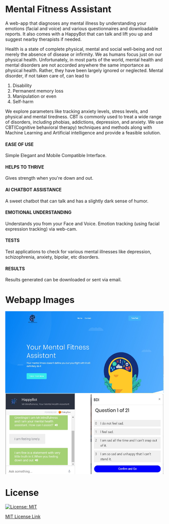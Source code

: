 # Mental Fitness Assistant
A web-app that diagnoses any mental illness by understanding your emotions (facial and voice) and various questionnaires and downloadable reports. It also comes with a HappyBot that can talk and lift you up and suggest nearby therapists if needed.

Health is a state of complete physical, mental and social well-being and not merely the absence of disease
or infirmity. We as humans focus just on our physical health. Unfortunately, in most parts of the world,
mental health and mental disorders are not accorded anywhere the same importance as physical health.
Rather, they have been largely ignored or neglected. Mental disorder, if not taken care of, can lead to
1. Disability
2. Permanent memory loss
3. Manipulation or even
4. Self-harm

We explore parameters like tracking anxiety levels, stress levels, and physical and mental tiredness.
CBT is commonly used to treat a wide range of disorders, including phobias, addictions, depression,
and anxiety.
We use CBT(Cognitive behavioral therapy) techniques and methods along with Machine Learning and
Artificial intelligence and provide a feasible solution.

#### EASE OF USE
Simple Elegant and Mobile Compatible Interface.

#### HELPS TO THRIVE
Gives strength when you're down and out.

#### AI CHATBOT ASSISTANCE
A sweet chatbot that can talk and has a slightly dark sense of humor.

#### EMOTIONAL UNDERSTANDING
Understands you from your Face and Voice. Emotion tracking (using facial expression tracking) via web-cam.

#### TESTS
Test applications to check for various mental illnesses like depression, schizophrenia, anxiety, bipolar, etc disorders.

#### RESULTS
Results generated can be downloaded or sent via email.

# Webapp Images
![mental-fitness-assistant Demo](templates/demo.jpg)

# License

[![License: MIT](https://img.shields.io/badge/License-MIT-yellow.svg)](https://opensource.org/licenses/MIT)

[MIT License Link](https://github.com/amurto/mental-fitness-assistant/blob/master/LICENSE)
